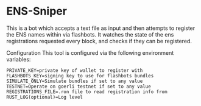 # ENS-Sniper

This is a bot which accepts a text file as input and then attempts to
register the ENS names within via flashbots. It watches the state of
the ens registrations requested every block, and checks if they can
be registered.

Configuration
This tool is configured via the following environment variables:

```ETH_RPC_WS=ws://your-eth-client-websockets:port
PRIVATE_KEY=private key of wallet to register with
FLASHBOTS_KEY=signing key to use for flashbots bundles
SIMULATE_ONLY=Simulate bundles if set to any value
TESTNET=Operate on goerli testnet if set to any value
REGISTRATIONS_FILE=.ron file to read registration info from
RUST_LOG(optional)=Log level
